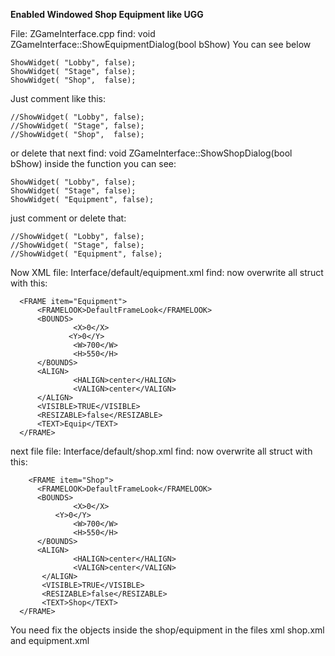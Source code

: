 <b>Enabled Windowed Shop Equipment like UGG</b><br>

File: ZGameInterface.cpp
find: void ZGameInterface::ShowEquipmentDialog(bool bShow)
You can see below

    ShowWidget( "Lobby", false);
    ShowWidget( "Stage", false);
    ShowWidget( "Shop",  false); 
    
Just comment like this:

    //ShowWidget( "Lobby", false);
    //ShowWidget( "Stage", false);
    //ShowWidget( "Shop",  false); 


or delete that
next
find: void ZGameInterface::ShowShopDialog(bool bShow)
inside the function you can see:

    ShowWidget( "Lobby", false);
    ShowWidget( "Stage", false);
    ShowWidget( "Equipment", false); 

just comment or delete that:

    //ShowWidget( "Lobby", false);
    //ShowWidget( "Stage", false);
    //ShowWidget( "Equipment", false); 


Now XML
file: Interface/default/equipment.xml
find: <FRAME item="Equipment">
now overwrite all struct with this:

  
      <FRAME item="Equipment">
          <FRAMELOOK>DefaultFrameLook</FRAMELOOK>
          <BOUNDS>
                  <X>0</X>
                 <Y>0</Y>
                  <W>700</W>
                  <H>550</H>
          </BOUNDS>
          <ALIGN>
                  <HALIGN>center</HALIGN>
                  <VALIGN>center</VALIGN>
          </ALIGN>
          <VISIBLE>TRUE</VISIBLE>
          <RESIZABLE>false</RESIZABLE>
          <TEXT>Equip</TEXT>
      </FRAME> 

  

next file
file: Interface/default/shop.xml
find: <FRAME item="Shop">
now overwrite all struct with this:
  
  
        <FRAME item="Shop">
          <FRAMELOOK>DefaultFrameLook</FRAMELOOK>
          <BOUNDS>
                  <X>0</X>
              <Y>0</Y>
                  <W>700</W>
                  <H>550</H>
          </BOUNDS>
          <ALIGN>
                  <HALIGN>center</HALIGN>
                  <VALIGN>center</VALIGN>
           </ALIGN>
           <VISIBLE>TRUE</VISIBLE>
           <RESIZABLE>false</RESIZABLE>
           <TEXT>Shop</TEXT>
      </FRAME> 
  
You need fix the objects inside the shop/equipment in the files xml shop.xml and equipment.xml

